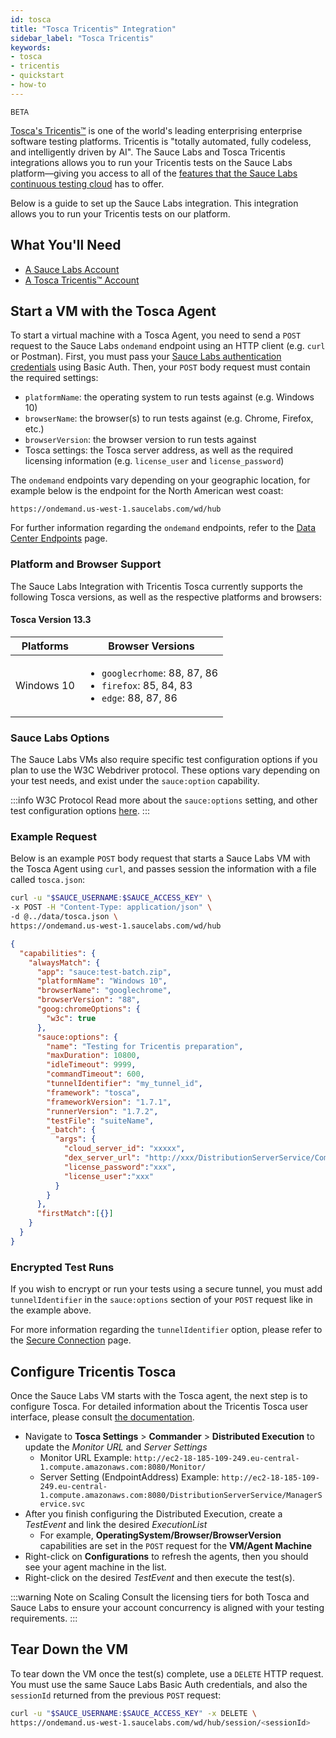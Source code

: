 ```yaml
---
id: tosca
title: "Tosca Tricentis™ Integration"
sidebar_label: "Tosca Tricentis"
keywords:
- tosca
- tricentis
- quickstart
- how-to
---
```


<p><small><span class="highlight beta">BETA</span></small></p>

[Tosca's Tricentis™](https://www.tricentis.com/) is one of the world's leading enterprising enterprise software testing platforms. Tricentis is "totally automated, fully codeless, and intelligently driven by AI". The Sauce Labs and Tosca Tricentis integrations allows you to run your Tricentis tests on the Sauce Labs platform—giving you access to all of the [features that the Sauce Labs continuous testing cloud](https://saucelabs.com/platform) has to offer.

Below is a guide to set up the Sauce Labs integration. This integration allows you to run your Tricentis tests on our platform.

## What You'll Need

* [A Sauce Labs Account](https://saucelabs.com/sign-up)
* [A Tosca Tricentis™ Account](https://www.tricentis.com/software-testing-tool-trial-demo/)

## Start a VM with the Tosca Agent
To start a virtual machine with a Tosca Agent, you need to send a `POST` request to the Sauce Labs `ondemand` endpoint using an HTTP client (e.g. `curl` or Postman). First, you must pass your [Sauce Labs authentication credentials](app.saucelabs.com/user-settings) using Basic Auth. Then, your `POST` body request must contain the required settings:

* `platformName`: the operating system to run tests against (e.g. Windows 10)
* `browserName`: the browser(s) to run tests against (e.g. Chrome, Firefox, etc.)
* `browserVersion`: the browser version to run tests against
* Tosca settings: the Tosca server address, as well as the required licensing information (e.g. `license_user` and `license_password`)

The `ondemand` endpoints vary depending on your geographic location, for example below is the endpoint for the North American west coast:

```http request
https://ondemand.us-west-1.saucelabs.com/wd/hub
```

For further information regarding the `ondemand` endpoints, refer to the [Data Center Endpoints](/basics/data-center-endpoints/data-center-endpoints/) page.

### Platform and Browser Support
The Sauce Labs Integration with Tricentis Tosca currently supports the following Tosca versions, as well as the respective platforms and browsers:

#### Tosca Version 13.3
| Platforms  | Browser Versions                                          |
|------------|-----------------------------------------------------------|
| Windows 10 | <ul><li>`googlecrhome`: 88, 87, 86</li> <li>`firefox`: 85, 84, 83</li>  <li>`edge`: 88, 87, 86</li></ul> |

### Sauce Labs Options

The Sauce Labs VMs also require specific test configuration options if you plan to use the W3C Webdriver protocol. These options vary depending on your test needs, and exist under the `sauce:option` capability.

:::info W3C Protocol
Read more about the `sauce:options` setting, and other test configuration options [here](/dev/test-configuration-options/#webdriver-w3c-capabilities--required).
:::

### Example Request
Below is an example `POST` body request that starts a Sauce Labs VM with the Tosca Agent using `curl`, and passes session the information with a file called `tosca.json`:

```bash
curl -u "$SAUCE_USERNAME:$SAUCE_ACCESS_KEY" \
-x POST -H "Content-Type: application/json" \
-d @../data/tosca.json \
https://ondemand.us-west-1.saucelabs.com/wd/hub
```

```json title="tosa.json"
{
  "capabilities": {
    "alwaysMatch": {
      "app": "sauce:test-batch.zip",
      "platformName": "Windows 10",
      "browserName": "googlechrome",
      "browserVersion": "88",
      "goog:chromeOptions": {
        "w3c": true
      },
      "sauce:options": {
        "name": "Testing for Tricentis preparation",
        "maxDuration": 10800,
        "idleTimeout": 9999,
        "commandTimeout": 600,
        "tunnelIdentifier": "my_tunnel_id",
        "framework": "tosca",
        "frameworkVersion": "1.7.1",
        "runnerVersion": "1.7.2",
        "testFile": "suiteName",
        "_batch": {
          "args": {
            "cloud_server_id": "xxxxx",
            "dex_server_url": "http://xxx/DistributionServerService/CommunicationService.svc",
            "license_password":"xxx",
            "license_user":"xxx"
          }
        }
      },
      "firstMatch":[{}]
    }
  }
}
```

### Encrypted Test Runs

If you wish to encrypt or run your tests using a secure tunnel, you must add `tunnelIdentifier` in the `sauce:options` section of your `POST` request like in the example above.

For more information regarding the `tunnelIdentifier` option, please refer to the [Secure Connection](https://docs.saucelabs.com/secure-connections/sauce-connect) page.

## Configure Tricentis Tosca

Once the Sauce Labs VM starts with the Tosca agent, the next step is to configure Tosca. For detailed information about the Tricentis Tosca user interface, please consult [the documentation](https://documentation.tricentis.com/tosca/1300/en/content/resources/webhelp/cover_web.htm).

* Navigate to **Tosca Settings** > **Commander** > **Distributed Execution** to update the _Monitor URL_ and _Server Settings_
  * Monitor URL Example: `http://ec2-18-185-109-249.eu-central-1.compute.amazonaws.com:8080/Monitor/`
  * Server Setting (EndpointAddress) Example: `http://ec2-18-185-109-249.eu-central-1.compute.amazonaws.com:8080/DistributionServerService/ManagerService.svc`
* After you finish configuring the Distributed Execution, create a _TestEvent_ and link the desired _ExecutionList_
  * For example, **OperatingSystem/Browser/BrowserVersion** capabilities are set in the `POST` request for the **VM/Agent Machine**
* Right-click on **Configurations** to refresh the agents, then you should see your agent machine in the list.
* Right-click on the desired _TestEvent_ and then execute the test(s).

:::warning Note on Scaling
Consult the licensing tiers for both Tosca and Sauce Labs to ensure your account concurrency is aligned with your testing requirements.
:::

## Tear Down the VM

To tear down the VM once the test(s) complete, use a `DELETE` HTTP request. You must use the same Sauce Labs Basic Auth credentials, and also the `sessionId` returned from the previous `POST` request:

```bash
curl -u "$SAUCE_USERNAME:$SAUCE_ACCESS_KEY" -x DELETE \
https://ondemand.us-west-1.saucelabs.com/wd/hub/session/<sessionId>
```
